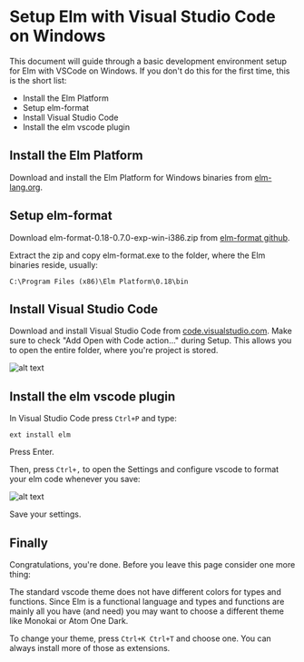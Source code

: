 # Setup Elm with Visual Studio Code on Windows

This document will guide through a basic development environment setup for Elm with VSCode on Windows.
If you don't do this for the first time, this is the short list:

* Install the Elm Platform
* Setup elm-format
* Install Visual Studio Code
* Install the elm vscode plugin

## Install the Elm Platform

Download and install the Elm Platform for Windows binaries from [elm-lang.org](https://guide.elm-lang.org/install.html).

## Setup elm-format

Download elm-format-0.18-0.7.0-exp-win-i386.zip from [elm-format github](https://github.com/avh4/elm-format/releases/tag/0.7.0-exp).

Extract the zip and copy elm-format.exe to the folder, where the Elm binaries reside, usually:

```C:\Program Files (x86)\Elm Platform\0.18\bin```

## Install Visual Studio Code

Download and install Visual Studio Code from [code.visualstudio.com](https://code.visualstudio.com/download).
Make sure to check "Add Open with Code action..." during Setup. This allows you to open the entire folder, where you're project is stored.

![alt text](/img/VSCodeInstall.png "Open with Code action")

## Install the elm vscode plugin

In Visual Studio Code press ```Ctrl+P``` and type:

```ext install elm```

Press Enter.

Then, press ```Ctrl+,``` to open the Settings and configure vscode to format your elm code whenever you save:

![alt text](/img/VSCodeFormat.png "Format on save")

Save your settings.

## Finally

Congratulations, you're done. Before you leave this page consider one more thing:

The standard vscode theme does not have different colors for types and functions. Since Elm is a functional language and types and functions are mainly all you have (and need) you may want to choose a different theme like Monokai or Atom One Dark.

To change your theme, press ```Ctrl+K Ctrl+T``` and choose one. You can always install more of those as extensions.

